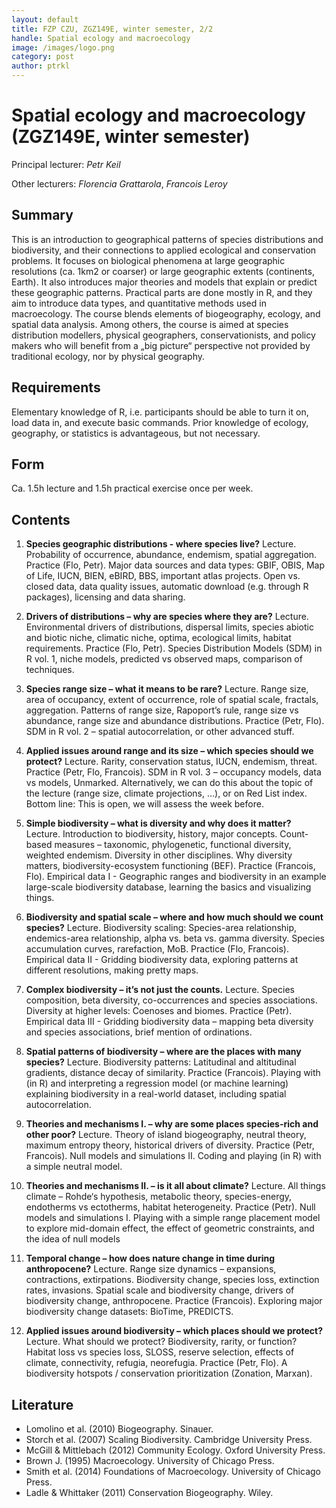```yaml
---
layout: default
title: FZP CZU, ZGZ149E, winter semester, 2/2
handle: Spatial ecology and macroecology
image: /images/logo.png
category: post
author: ptrkl
---
```


<div class="bigspacer"></div>

# Spatial ecology and macroecology (ZGZ149E, winter semester)

Principal lecturer: *Petr Keil*

Other lecturers: *Florencia Grattarola*, *Francois Leroy*

## Summary 
This is an introduction to geographical patterns of species distributions and biodiversity, and their connections to applied ecological and conservation problems. It focuses on biological phenomena at large geographic resolutions (ca. 1km2 or coarser) or large geographic extents (continents, Earth). It also introduces major theories and models that explain or predict these geographic patterns. Practical parts are done mostly in R, and they aim to introduce data types, and quantitative methods used in macroecology. The course blends elements of biogeography, ecology, and spatial data analysis. Among others, the course is aimed at species distribution modellers, physical geographers, conservationists, and policy makers who will benefit from a „big picture“ perspective not provided by traditional ecology, nor by physical geography.

## Requirements

 Elementary knowledge of R, i.e. participants should be able to turn it on, load data in, and execute basic commands. Prior knowledge of ecology, geography, or statistics is advantageous, but not necessary.

## Form

Ca. 1.5h lecture and 1.5h practical exercise once per week. 


## Contents

1. **Species geographic distributions - where species live?** 
Lecture. Probability of occurrence, abundance, endemism, spatial aggregation. 
Practice (Flo, Petr). Major data sources and data types: GBIF, OBIS, Map of Life, IUCN, BIEN, eBIRD, BBS, important atlas projects. Open vs. closed data, data quality issues, automatic download (e.g. through R packages), licensing and data sharing. 

2. **Drivers of distributions – why are species where they are?**
Lecture. Environmental drivers of distributions, dispersal limits, species abiotic and biotic niche, climatic niche, optima, ecological limits, habitat requirements. 
Practice (Flo, Petr). Species Distribution Models (SDM) in R vol. 1, niche models, predicted vs observed maps, comparison of techniques.

3. **Species range size – what it means to be rare?**
Lecture. Range size, area of occupancy, extent of occurrence, role of spatial scale, fractals, aggregation. Patterns of range size, Rapoport’s rule, range size vs abundance, range size and abundance distributions. 
Practice (Petr, Flo). SDM in R vol. 2 – spatial autocorrelation, or other advanced stuff.

4. **Applied issues around range and its size – which species should we protect?** 
Lecture. Rarity, conservation status, IUCN, endemism, threat. 
Practice (Petr, Flo, Francois). SDM in R vol. 3 – occupancy models, data vs models, Unmarked. Alternatively, we can do this about the topic of the lecture (range size, climate projections, …), or on Red List index. Bottom line: This is open, we will assess the week before.

5. **Simple biodiversity – what is diversity and why does it matter?**
Lecture. Introduction to biodiversity, history, major concepts. Count-based measures – taxonomic, phylogenetic, functional diversity, weighted endemism. Diversity in other disciplines. Why diversity matters, biodiversity-ecosystem functioning (BEF). 
Practice (Francois, Flo). Empirical data I - Geographic ranges and biodiversity in an example large-scale biodiversity database, learning the basics and visualizing things.

6. **Biodiversity and spatial scale – where and how much should we count species?**
Lecture. Biodiversity scaling: Species-area relationship, endemics-area relationship, alpha vs. beta vs. gamma diversity. Species accumulation curves, rarefaction, MoB. 
Practice (Flo, Francois). Empirical data II - Gridding biodiversity data, exploring patterns at different resolutions, making pretty maps. 

7. **Complex biodiversity – it’s not just the counts.** 
Lecture. Species composition, beta diversity, co-occurrences and species associations. Diversity at higher levels: Coenoses and biomes. 
Practice (Petr). Empirical data III - Gridding biodiversity data – mapping beta diversity and species associations, brief mention of ordinations.

8. **Spatial patterns of biodiversity – where are the places with many species?** 
Lecture. Biodiversity patterns: Latitudinal and altitudinal gradients, distance decay of similarity. 
Practice (Francois). Playing with (in R) and interpreting a regression model (or machine learning) explaining biodiversity in a real-world dataset, including spatial autocorrelation.

9.  **Theories and mechanisms I. – why are some places species-rich and other poor?** 
Lecture. Theory of island biogeography, neutral theory, maximum entropy theory, historical drivers of diversity.
Practice (Petr, Francois). Null models and simulations II. Coding and playing (in R) with a simple neutral model.

10.  **Theories and mechanisms II. – is it all about climate?** 
Lecture. All things climate – Rohde‘s hypothesis, metabolic theory, species-energy, endotherms vs ectotherms, habitat heterogeneity. 
Practice (Petr). Null models and simulations I. Playing with a simple range placement model to explore mid-domain effect, the effect of geometric constraints, and the idea of null models

11. **Temporal change – how does nature change in time during anthropocene?** 
Lecture. Range size dynamics – expansions, contractions, extirpations. Biodiversity change, species loss, extinction rates, invasions. Spatial scale and biodiversity change, drivers of biodiversity change, anthropocene. 
Practice (Francois). Exploring major biodiversity change datasets: BioTime, PREDICTS.

12. **Applied issues around biodiversity – which places should we protect?** 
Lecture. What should we protect? Biodiversity, rarity, or function? Habitat loss vs species loss, SLOSS, reserve selection, effects of climate, connectivity, refugia, neorefugia. 
Practice (Petr, Flo). A biodiversity hotspots / conservation prioritization (Zonation, Marxan).

## Literature
- Lomolino et al. (2010) Biogeography. Sinauer.
- Storch et al. (2007) Scaling Biodiversity. Cambridge University Press.
- McGill & Mittlebach (2012) Community Ecology. Oxford University Press.
- Brown J. (1995) Macroecology. University of Chicago Press.
- Smith et al. (2014) Foundations of Macroecology. University of Chicago Press.
- Ladle & Whittaker (2011) Conservation Biogeography. Wiley.

